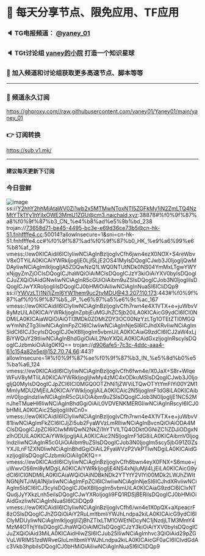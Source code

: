 # 🚀 每天分享节点、限免应用、TF应用
### 🔈 TG电报频道： [@yaney_01](https://t.me/yaney_01) 
### 🔈 TGt讨论组 [yaney的小院](https://t.me/yaneyoo) 打造一个知识星球
### 🔔 加入频道和讨论组获取更多高速节点、脚本等等  
***
### 🔗  频道永久订阅
   https://ghproxy.com//raw.githubusercontent.com/yaney01/Yaney01/main/yaney_01
### 👉  订阅转换
   https://sub.v1.mk/
***
#### 建议每天更新下订阅
### 今日尝鲜
![image](https://user-images.githubusercontent.com/53202722/229957237-dba365fa-ab53-48e2-b285-ba93e02ec03f.png)
ss://Y2hhY2hhMjAtaWV0Zi1wb2x5MTMwNToxNTI5ZGFkMy1jN2ZmLTQ4NzMtYTk1Yy1hYjIxOWE3MmU1ZGU@cm3.naichald.xyz:38878#%f0%9f%87%a8%f0%9f%87%b3_CN_%e4%b8%ad%e5%9b%bd_238
trojan://73658d71-be45-4495-bc3e-e69d36ce73b5@cn-hk-51.fnhffffe4.cc:50014?allowInsecure=1&sni=cn-hk-51.fnhffffe4.cc#%f0%9f%87%ad%f0%9f%87%b0_HK_%e9%a6%99%e6%b8%af_219
vmess://ew0KICAidiI6ICIyIiwNCiAgInBzIjogIvCfh6jwn4ezX0NOX+S4reWbvV8xOTYiLA0KICAiYWRkIjogIjE0LjI5LjE2OS41MyIsDQogICJwb3J0IjogIjQwMDAyIiwNCiAgImlkIjogIjA5ZDQwNzQ1LWQ0NTUtNDk0NS04YmMxLTgwYWYxNjgyZmZjOCIsDQogICJhaWQiOiAiMCIsDQogICJzY3kiOiAiYXV0byIsDQogICJuZXQiOiAidGNwIiwNCiAgInR5cGUiOiAibm9uZSIsDQogICJob3N0IjogIiIsDQogICJwYXRoIjogIiIsDQogICJ0bHMiOiAiIiwNCiAgInNuaSI6ICIiDQp9
ss://YWVzLTI1Ni1jZmI6YW1hem9uc2tyMDU@43.207.110.173:443#%f0%9f%87%af%f0%9f%87%b5_JP_%e6%97%a5%e6%9c%ac_167
vmess://ew0KICAidiI6ICIyIiwNCiAgInBzIjogIvCfh7rwn4e4X1VTX+e+juWbvV8yMzUiLA0KICAiYWRkIjogInZpbjEuMGJhZC5jb20iLA0KICAicG9ydCI6ICI0NDMiLA0KICAiaWQiOiAiOTI3MDk0ZDMtZDY3OC00NzYzLTg1OTEtZTI0MGQwYmNhZTg3IiwNCiAgImFpZCI6ICIwIiwNCiAgInNjeSI6ICJhdXRvIiwNCiAgIm5ldCI6ICJ3cyIsDQogICJ0eXBlIjogIm5vbmUiLA0KICAiaG9zdCI6ICJ2aW4xLjBiYWQuY29tIiwNCiAgInBhdGgiOiAiL2NoYXQiLA0KICAidGxzIjogInRscyIsDQogICJzbmkiOiAiIg0KfQ==
trojan://d906afe5-7c3c-4ddc-aaa4-61c154a82e5e@152.70.74.66:443?allowInsecure=1#%f0%9f%87%ae%f0%9f%87%b3_IN_%e5%8d%b0%e5%ba%a6_124
vmess://ew0KICAidiI6ICIyIiwNCiAgInBzIjogIvCfh6fwn4e/X0JaX+S8r+WIqeWFuV8yMTIiLA0KICAiYWRkIjogIjIwMy4zMC4xODkuMSIsDQogICJwb3J0IjogIjQ0MyIsDQogICJpZCI6ICI0MGQ0OTZhNi1jZWViLTQwOTYtYmFlYi00Y2M1MmIyMDU2MjEiLA0KICAiYWlkIjogIjAiLA0KICAic2N5IjogImF1dG8iLA0KICAibmV0IjogIndzIiwNCiAgInR5cGUiOiAibm9uZSIsDQogICJob3N0IjogIjE1NC52MnJheTMueHl6IiwNCiAgInBhdGgiOiAiL0VDVENKMERGIiwNCiAgInRscyI6ICJ0bHMiLA0KICAic25pIjogIiINCn0=
vmess://ew0KICAidiI6ICIyIiwNCiAgInBzIjogIvCfh7rwn4e4X1VTX+e+juWbvV81IiwNCiAgImFkZCI6ICJjZi5ub2FyaWVzLmRlIiwNCiAgInBvcnQiOiAiODA4MCIsDQogICJpZCI6ICIwMWQwN2NkZi1hYTVlLTQ4ODktOGNiZC1iZDJiODgxNzlhODUiLA0KICAiYWlkIjogIjAiLA0KICAic2N5IjogImF1dG8iLA0KICAibmV0IjogIndzIiwNCiAgInR5cGUiOiAibm9uZSIsDQogICJob3N0IjogIm5scy5jbG91ZGZsYXJlLnF1ZXN0IiwNCiAgInBhdGgiOiAiL2FyaWVzP2VkPTIwNDgiLA0KICAidGxzIjogIiIsDQogICJzbmkiOiAiIg0KfQ==
vmess://ew0KICAidiI6ICIyIiwNCiAgInBzIjogIvCfh6bwn4eyX0FNX+S6mue+juWwvOS6ml8yMDgiLA0KICAiYWRkIjogIjE4NS4xNjIuMjI4LjEiLA0KICAicG9ydCI6ICI0NDMiLA0KICAiaWQiOiAiNDBkNDk2YTYtY2VlYi00MDk2LWJhZWItNGNjNTJiMjA1NjIxIiwNCiAgImFpZCI6ICIwIiwNCiAgInNjeSI6ICJhdXRvIiwNCiAgIm5ldCI6ICJ3cyIsDQogICJ0eXBlIjogIm5vbmUiLA0KICAiaG9zdCI6ICIxNTQudjJyYXkzLnh5eiIsDQogICJwYXRoIjogIi9FQ1RDSjBERiIsDQogICJ0bHMiOiAidGxzIiwNCiAgInNuaSI6ICIiDQp9
vmess://ew0KICAidiI6ICIyIiwNCiAgInBzIjogIvCfh6/wn4e1X0pQX+aXpeacrF8zOSIsDQogICJhZGQiOiAiY2RuLmltbmliYWJhLndpa2kiLA0KICAicG9ydCI6ICIyMDUyIiwNCiAgImlkIjogIjllZjBhZTIxLTM1OWEtNDcyNC1jNzdjLTM3MmY4MzM4OThjYiIsDQogICJhaWQiOiAiMCIsDQogICJzY3kiOiAiYXV0byIsDQogICJuZXQiOiAid3MiLA0KICAidHlwZSI6ICJub25lIiwNCiAgImhvc3QiOiAid29pZGVuLWRlMS1zdWRveGluLmltbmliYWJhLndpa2kiLA0KICAicGF0aCI6ICIvdGdAc3Vkb3hpbiIsDQogICJ0bHMiOiAiIiwNCiAgInNuaSI6ICIiDQp9
